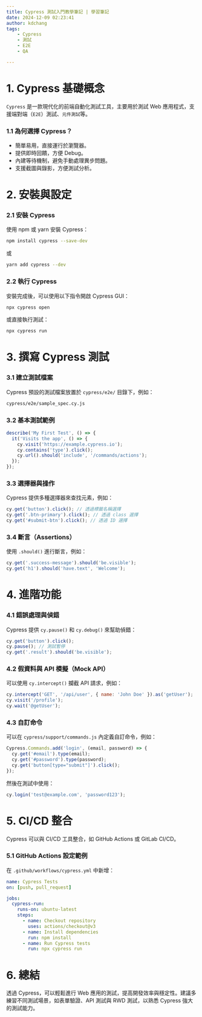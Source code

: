 ```yaml
---
title: Cypress 測試入門教學筆記 | 學習筆記
date: 2024-12-09 02:23:41
author: kdchang
tags: 
    - Cypress
    - 測試
    - E2E
    - QA

---
```


# 1. Cypress 基礎概念

`Cypress` 是一款現代化的前端自動化測試工具，主要用於測試 Web 應用程式，支援端對端（`E2E`）測試、`元件測試`等。

### 1.1 為何選擇 Cypress？

- 簡單易用，直接運行於瀏覽器。
- 提供即時回饋，方便 Debug。
- 內建等待機制，避免手動處理異步問題。
- 支援截圖與錄影，方便測試分析。

# 2. 安裝與設定

### 2.1 安裝 Cypress

使用 npm 或 yarn 安裝 Cypress：
```sh
npm install cypress --save-dev
```
或
```sh
yarn add cypress --dev
```

### 2.2 執行 Cypress

安裝完成後，可以使用以下指令開啟 Cypress GUI：
```sh
npx cypress open
```
或直接執行測試：
```sh
npx cypress run
```

# 3. 撰寫 Cypress 測試

### 3.1 建立測試檔案

Cypress 預設的測試檔案放置於 `cypress/e2e/` 目錄下，例如：
```sh
cypress/e2e/sample_spec.cy.js
```

### 3.2 基本測試範例

```js
describe('My First Test', () => {
  it('Visits the app', () => {
    cy.visit('https://example.cypress.io');
    cy.contains('type').click();
    cy.url().should('include', '/commands/actions');
  });
});
```

### 3.3 選擇器與操作

Cypress 提供多種選擇器來查找元素，例如：
```js
cy.get('button').click(); // 透過標籤名稱選擇
cy.get('.btn-primary').click(); // 透過 class 選擇
cy.get('#submit-btn').click(); // 透過 ID 選擇
```

### 3.4 斷言（Assertions）

使用 `.should()` 進行斷言，例如：
```js
cy.get('.success-message').should('be.visible');
cy.get('h1').should('have.text', 'Welcome');
```

# 4. 進階功能

### 4.1 錯誤處理與偵錯

Cypress 提供 `cy.pause()` 和 `cy.debug()` 來幫助偵錯：
```js
cy.get('button').click();
cy.pause(); // 測試暫停
cy.get('.result').should('be.visible');
```

### 4.2 假資料與 API 模擬（Mock API）

可以使用 `cy.intercept()` 攔截 API 請求，例如：
```js
cy.intercept('GET', '/api/user', { name: 'John Doe' }).as('getUser');
cy.visit('/profile');
cy.wait('@getUser');
```

### 4.3 自訂命令

可以在 `cypress/support/commands.js` 內定義自訂命令，例如：
```js
Cypress.Commands.add('login', (email, password) => {
  cy.get('#email').type(email);
  cy.get('#password').type(password);
  cy.get('button[type="submit"]').click();
});
```
然後在測試中使用：
```js
cy.login('test@example.com', 'password123');
```

# 5. CI/CD 整合

Cypress 可以與 CI/CD 工具整合，如 GitHub Actions 或 GitLab CI/CD。

### 5.1 GitHub Actions 設定範例

在 `.github/workflows/cypress.yml` 中新增：
```yml
name: Cypress Tests
on: [push, pull_request]

jobs:
  cypress-run:
    runs-on: ubuntu-latest
    steps:
      - name: Checkout repository
        uses: actions/checkout@v3
      - name: Install dependencies
        run: npm install
      - name: Run Cypress tests
        run: npx cypress run
```

# 6. 總結

透過 Cypress，可以輕鬆進行 Web 應用的測試，提高開發效率與穩定性。建議多練習不同測試場景，如表單驗證、API 測試與 RWD 測試，以熟悉 Cypress 強大的測試能力。

